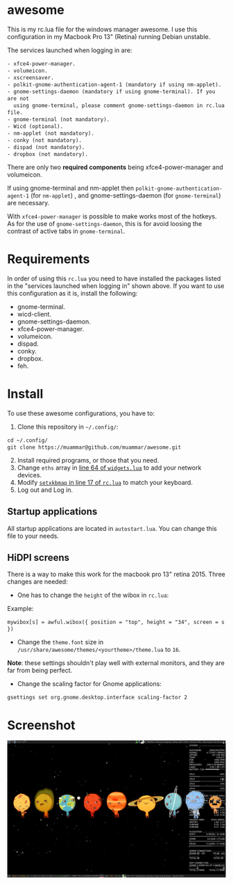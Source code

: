 awesome
=======

This is my rc.lua file for the windows manager awesome. I use this
configuration in my Macbook Pro 13" (Retina) running Debian unstable.

The services launched when logging in are:

    - xfce4-power-manager.
    - volumeicon.
    - xscreensaver.
    - polkit-gnome-authentication-agent-1 (mandatory if using nm-applet).
    - gnome-settings-daemon (mandatory if using gnome-terminal). If you are not
      using gnome-terminal, please comment gnome-settings-daemon in rc.lua file.
    - gnome-terminal (not mandatory).
    - Wicd (optional).
    - nm-applet (not mandatory).
    - conky (not mandatory).
    - dispad (not mandatory).
    - dropbox (not mandatory).

There are only two **required components** being xfce4-power-manager and volumeicon.

If using gnome-terminal and nm-applet then `polkit-gnome-authentication-agent-1` (for `nm-applet`) , and
gnome-settings-daemon (for `gnome-terminal`) are necessary.

With `xfce4-power-manager` is possible to make works most of the hotkeys. As for  the use of `gnome-settings-daemon`, this is for avoid loosing the contrast of active tabs in `gnome-terminal`.


Requirements
============

In order of using this `rc.lua` you need to have installed the packages listed in
the "services launched when logging in" shown above. If you want to use this configuration as it is, install the following:

* gnome-terminal.
* wicd-client.
* gnome-settings-daemon.
* xfce4-power-manager.
* volumeicon.
* dispad.
* conky.
* dropbox.
* feh.

Install
=======

To use these awesome configurations, you have to:

1. Clone this repository in `~/.config/`:

```
cd ~/.config/
git clone https://muammar@github.com/muammar/awesome.git
```

2. Install required programs, or those that you need.
3. Change `eths` array in [line 64 of `widgets.lua`](https://github.com/muammar/awesome/blob/master/widgets.lua#L64) to add your network devices.
4. Modify [`setxkbmap` in line 17 of `rc.lua`](https://github.com/muammar/awesome/blob/master/autostart.lua#L17) to match your keyboard.
5. Log out and Log in.

## Startup applications

All startup applications are located in `autostart.lua`. You can change this file to your needs.

## HiDPI screens

There is a way to make this work for the macbook pro 13" retina 2015. Three
changes are needed:

* One has to change the `height` of the wibox in `rc.lua`:

Example:

```
mywibox[s] = awful.wibox({ position = "top", height = "34", screen = s })
```

* Change the `theme.font` size in
   `/usr/share/awesome/themes/<yourtheme>/theme.lua` to `16`.

**Note**: these settings shouldn't play well with external monitors, and they
    are far from being perfect.
    
* Change the scaling factor for Gnome applications:

```
gsettings set org.gnome.desktop.interface scaling-factor 2
```

Screenshot
==========

![Alt text](screenshots/Screenshot.png?raw=true)
